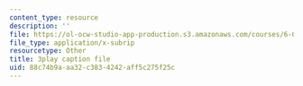```yaml
---
content_type: resource
description: ''
file: https://ol-ocw-studio-app-production.s3.amazonaws.com/courses/6-004-computation-structures-spring-2017/88c74b9aaa32c3834242aff5c275f25c_aheyquidLO8.srt
file_type: application/x-subrip
resourcetype: Other
title: 3play caption file
uid: 88c74b9a-aa32-c383-4242-aff5c275f25c
---
```


